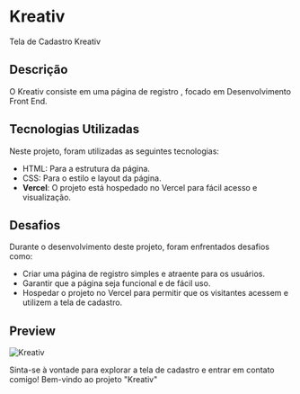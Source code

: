 # Kreativ
Tela de Cadastro Kreativ

## Descrição
O Kreativ consiste em uma página de registro , focado em Desenvolvimento Front End.

## Tecnologias Utilizadas
Neste projeto, foram utilizadas as seguintes tecnologias:

- HTML: Para a estrutura da página.
- CSS: Para o estilo e layout da página.
- **Vercel**: O projeto está hospedado no Vercel para fácil acesso e visualização.

## Desafios
Durante o desenvolvimento deste projeto, foram enfrentados desafios como:

- Criar uma página de registro simples e atraente para os usuários.
- Garantir que a página seja funcional e de fácil uso.
- Hospedar o projeto no Vercel para permitir que os visitantes acessem e utilizem a tela de cadastro.

## Preview
![Kreativ](https://github.com/andrea-louise/Kreativ/assets/140614831/38bfd40f-bbf8-4c0c-be56-46e2e1892a80)

Sinta-se à vontade para explorar a tela de cadastro e entrar em contato comigo! Bem-vindo ao projeto "Kreativ"
